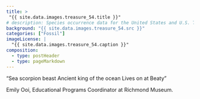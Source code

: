 ```yaml
---
title: >
 "{{ site.data.images.treasure_54.title }}"
# description: Species occurrence data for the United States and U.S. Territories.
background: "{{ site.data.images.treasure_54.src }}"
categories: ["Fossil"]
imageLicense: |
  "{{ site.data.images.treasure_54.caption }}"
composition:
  - type: postHeader
  - type: pageMarkdown
---
```


“Sea scorpion beast
Ancient king of the ocean
Lives on at Beaty”

Emily Ooi, Educational Programs Coordinator at Richmond Museum.